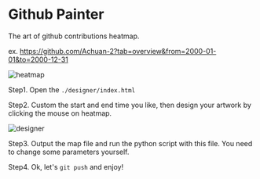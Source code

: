 # Github Painter
The art of github contributions heatmap.

ex. https://github.com/Achuan-2?tab=overview&from=2000-01-01&to=2000-12-31

![heatmap](https://inews.gtimg.com/newsapp_ls/0/11799836198/0)

Step1. Open the `./designer/index.html`

Step2. Custom the start and end time you like, then design your artwork by clicking the mouse on heatmap.

![designer](https://inews.gtimg.com/newsapp_ls/0/11799850781/0)

Step3. Output the map file and run the python script with this file. You need to change some parameters yourself.

Step4. Ok, let's `git push` and enjoy!